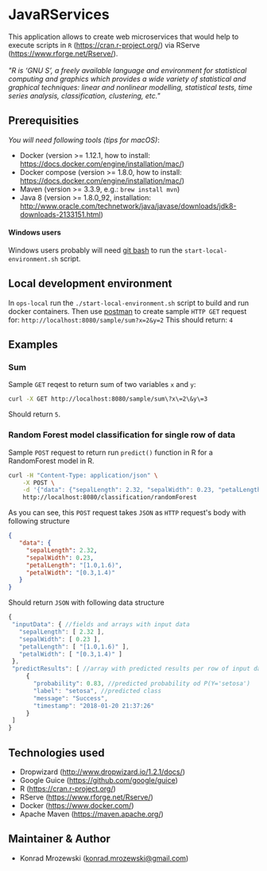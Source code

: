 # JavaRServices
This application allows to create web microservices that would help to execute scripts in 
`R` (https://cran.r-project.org/) via RServe (https://www.rforge.net/Rserve/).
<br><br>
_"R is ‘GNU S’, a freely available language and environment for 
statistical computing and graphics which provides a wide variety of statistical and graphical techniques: 
linear and nonlinear modelling, statistical tests, time series analysis, classification, clustering, etc."_

## Prerequisities
*You will need following tools* _(tips for macOS)_:
* Docker (version >= 1.12.1, how to install: https://docs.docker.com/engine/installation/mac/)
* Docker compose (version >= 1.8.0, how to install: https://docs.docker.com/engine/installation/mac/)
* Maven (version >= 3.3.9, e.g.: `brew install mvn`)
* Java 8 (version >= 1.8.0_92, installation: http://www.oracle.com/technetwork/java/javase/downloads/jdk8-downloads-2133151.html)

#### Windows users
Windows users probably will need [git bash](https://git-for-windows.github.io/) to run the `start-local-environment.sh` script.

## Local development environment
In `ops-local` run the `./start-local-environment.sh` script to build and run docker containers.
Then use [postman](https://www.getpostman.com/) to create sample `HTTP GET` request for:
`http://localhost:8080/sample/sum?x=2&y=2`
This should return: `4`

## Examples

### Sum
Sample `GET` reqest to return sum of two variables `x` and `y`:<br>
```bash
curl -X GET http://localhost:8080/sample/sum\?x\=2\&y\=3
```
Should return `5`.

### Random Forest model classification for single row of data
Sample `POST` request to return run `predict()` function in R for a RandomForest model in R.<br>
```bash
curl -H "Content-Type: application/json" \
    -X POST \
    -d '{"data": {"sepalLength": 2.32, "sepalWidth": 0.23, "petalLength": "[1.0,1.6)", "petalWidth": "[0.3,1.4)"}}' \
    http://localhost:8080/classification/randomForest
 ```
 As you can see, this `POST` request takes `JSON` as `HTTP` request's body with following structure
 ```json
 {
    "data": {
      "sepalLength": 2.32,
      "sepalWidth": 0.23,
      "petalLength": "[1.0,1.6)",
      "petalWidth": "[0.3,1.4)"
    }
 }
 ```
 
 Should return `JSON` with following data structure
 ```javascript
{
  "inputData": { //fields and arrays with input data
    "sepalLength": [ 2.32 ],
    "sepalWidth": [ 0.23 ],
    "petalLength": [ "[1.0,1.6)" ],
    "petalWidth": [ "[0.3,1.4)" ]
  },
  "predictResults": [ //array with predicted results per row of input data array
      {
        "probability": 0.83, //predicted probability od P(Y='setosa')
        "label": "setosa", //predicted class
        "message": "Success",
        "timestamp": "2018-01-20 21:37:26"
      }
  ]
}
```

## Technologies used
* Dropwizard (http://www.dropwizard.io/1.2.1/docs/)
* Google Guice (https://github.com/google/guice)
* R (https://cran.r-project.org/)
* RServe (https://www.rforge.net/Rserve/)
* Docker (https://www.docker.com/)
* Apache Maven (https://maven.apache.org/)

## Maintainer & Author
* Konrad Mrozewski (konrad.mrozewski@gmail.com)
